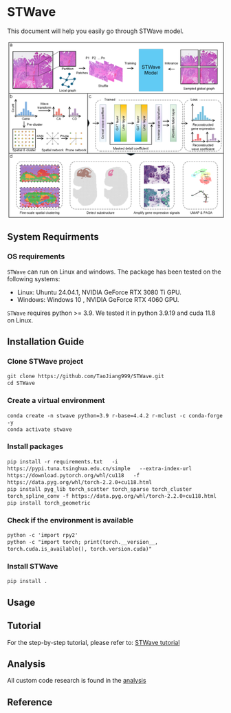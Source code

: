 # STWave

This document will help you easily go through STWave model.

![](./overview.png)

## System Requirments

### OS requirements

```STWave``` can run on Linux and windows. The package has been tested on the following systems:

- Linux: Uhuntu 24.04.1, NVIDIA GeForce RTX 3080 Ti GPU.
- Windows: Windows 10 ,  NVIDIA GeForce RTX 4060 GPU.

```STWave``` requires python >= 3.9. We tested it in python 3.9.19 and cuda 11.8 on Linux.

## Installation Guide

### Clone STWave project

```shell
git clone https://github.com/TaoJiang999/STWave.git
cd STWave
```

### Create a virtual environment

```shell
conda create -n stwave python=3.9 r-base=4.4.2 r-mclust -c conda-forge -y
conda activate stwave
```

### Install packages

```shell
pip install -r requirements.txt   -i https://pypi.tuna.tsinghua.edu.cn/simple   --extra-index-url https://download.pytorch.org/whl/cu118   -f https://data.pyg.org/whl/torch-2.2.0+cu118.html
pip install pyg_lib torch_scatter torch_sparse torch_cluster torch_spline_conv -f https://data.pyg.org/whl/torch-2.2.0+cu118.html
pip install torch_geometric
```

### Check if the environment is available

```shell
python -c 'import rpy2'
python -c "import torch; print(torch.__version__, torch.cuda.is_available(), torch.version.cuda)"
```

### Install STWave
```shell
pip install .
```
## Usage
## Tutorial
For the step-by-step tutorial, please refer to: [STWave tutorial](https://github.com/TaoJiang999/STWave/tree/main/Tutorial)
## Analysis
All custom code research is found in the [analysis](https://github.com/TaoJiang999/STWave/tree/main/analysis)
## Reference